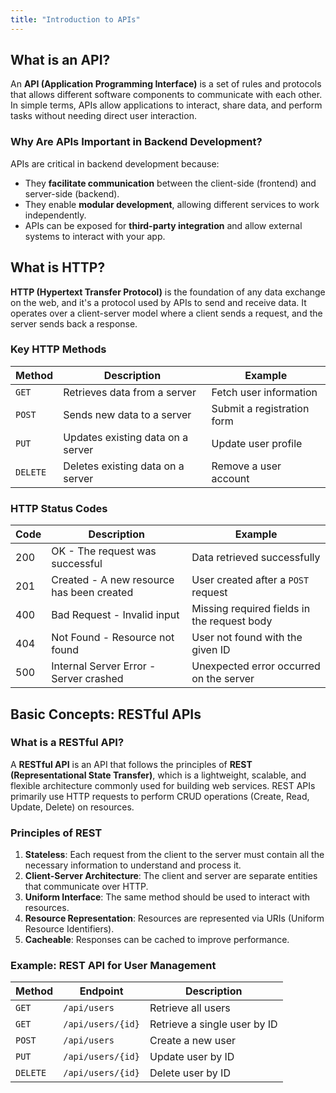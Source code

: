 ```yaml
---
title: "Introduction to APIs"
---
```


## What is an API?

An **API (Application Programming Interface)** is a set of rules and protocols that allows different software components to communicate with each other. In simple terms, APIs allow applications to interact, share data, and perform tasks without needing direct user interaction.

### Why Are APIs Important in Backend Development?

APIs are critical in backend development because:
- They **facilitate communication** between the client-side (frontend) and server-side (backend).
- They enable **modular development**, allowing different services to work independently.
- APIs can be exposed for **third-party integration** and allow external systems to interact with your app.



## What is HTTP?

**HTTP (Hypertext Transfer Protocol)** is the foundation of any data exchange on the web, and it's a protocol used by APIs to send and receive data. It operates over a client-server model where a client sends a request, and the server sends back a response.

### Key HTTP Methods

| **Method** | **Description**                          | **Example**                                    |
|------------|------------------------------------------|------------------------------------------------|
| `GET`      | Retrieves data from a server             | Fetch user information                         |
| `POST`     | Sends new data to a server               | Submit a registration form                     |
| `PUT`      | Updates existing data on a server        | Update user profile                            |
| `DELETE`   | Deletes existing data on a server        | Remove a user account                          |

### HTTP Status Codes

| **Code** | **Description**                          | **Example**                                   |
|---------|------------------------------------------|-----------------------------------------------|
| 200     | OK - The request was successful           | Data retrieved successfully                   |
| 201     | Created - A new resource has been created | User created after a `POST` request           |
| 400     | Bad Request - Invalid input               | Missing required fields in the request body   |
| 404     | Not Found - Resource not found            | User not found with the given ID              |
| 500     | Internal Server Error - Server crashed    | Unexpected error occurred on the server       |



## Basic Concepts: RESTful APIs

### What is a RESTful API?

A **RESTful API** is an API that follows the principles of **REST (Representational State Transfer)**, which is a lightweight, scalable, and flexible architecture commonly used for building web services. REST APIs primarily use HTTP requests to perform CRUD operations (Create, Read, Update, Delete) on resources.

### Principles of REST

1. **Stateless**: Each request from the client to the server must contain all the necessary information to understand and process it.
2. **Client-Server Architecture**: The client and server are separate entities that communicate over HTTP.
3. **Uniform Interface**: The same method should be used to interact with resources.
4. **Resource Representation**: Resources are represented via URIs (Uniform Resource Identifiers).
5. **Cacheable**: Responses can be cached to improve performance.

### Example: REST API for User Management

| **Method** | **Endpoint**         | **Description**              |
|------------|----------------------|------------------------------|
| `GET`      | `/api/users`          | Retrieve all users            |
| `GET`      | `/api/users/{id}`     | Retrieve a single user by ID  |
| `POST`     | `/api/users`          | Create a new user             |
| `PUT`      | `/api/users/{id}`     | Update user by ID             |
| `DELETE`   | `/api/users/{id}`     | Delete user by ID             |

